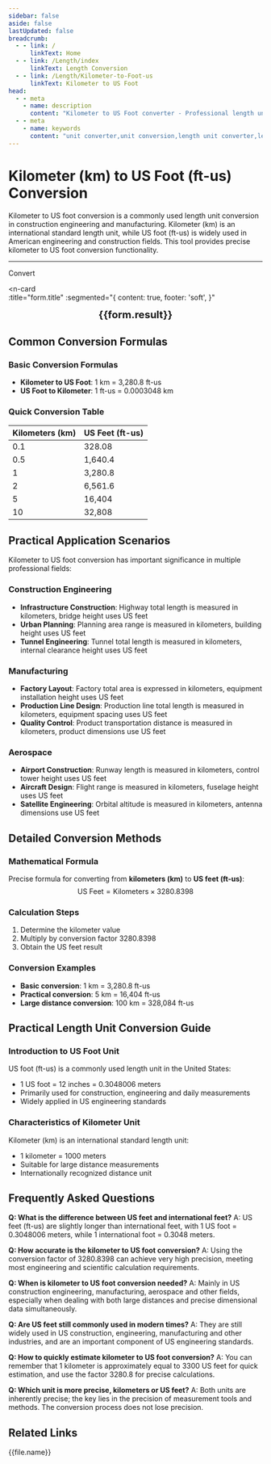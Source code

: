 ```yaml
---
sidebar: false
aside: false
lastUpdated: false
breadcrumb:
  - - link: /
      linkText: Home
  - - link: /Length/index
      linkText: Length Conversion
  - - link: /Length/Kilometer-to-Foot-us
      linkText: Kilometer to US Foot
head:
  - - meta
    - name: description
      content: "Kilometer to US Foot converter - Professional length unit conversion tool. Supports precise conversion from kilometers (km) to US feet (ft-us), providing conversion formulas, practical application scenarios and frequently asked questions. Suitable for construction engineering, manufacturing and other fields."
  - - meta
    - name: keywords
      content: "unit converter,unit conversion,length unit converter,length unit conversion,dimension conversion,length unit conversion,length unit conversion table,kilometer to US foot,km to ft-us,foot unit,imperial,foot and meter conversion,ft unit,foot conversion,construction engineering,manufacturing"
---
```

# Kilometer (km) to US Foot (ft-us) Conversion

Kilometer to US foot conversion is a commonly used length unit conversion in construction engineering and manufacturing. Kilometer (km) is an international standard length unit, while US foot (ft-us) is widely used in American engineering and construction fields. This tool provides precise kilometer to US foot conversion functionality.

---
<script setup>
import { onMounted, reactive, inject, ref } from 'vue'
import { NButton, NForm, NFormItem, NInput, NInputNumber, NSelect, NCard, useMessage,NGrid ,NGi } from 'naive-ui'
import { defineClientComponent } from 'vitepress'
import { Length } from '../files';
const seoKey = ['unit converter','unit conversion','length unit converter','length unit conversion','dimension conversion','length unit conversion','length unit conversion table','nautical mile to kilometer','mile to meter','miles','nautical mile kilometer conversion','mile','mile to kilometer','mile kilometer conversion','meter to foot conversion','foot unit','imperial','foot inch conversion','foot inch','foot meter conversion','ft unit','foot meter','meter to foot','foot centimeter conversion','inch foot','ft to m','foot','foot to meter conversion','foot conversion','ft m conversion','six feet','foot meter','foot to inch','feet meter','meter foot conversion','feet unit','foot to centimeter conversion','imperial unit','foot inch','inch centimeter','one foot','foot to meter','meter','source','ft unit','foot to centimeter','foot centimeter conversion','mile','foot','centimeter inch conversion','foot meter conversion','foot conversion','ft','inch to centimeter','inch conversion','inch centimeter conversion']
const convert = inject('convert')

const form = reactive({
  number: null,
  result: '',
  title:'Kilometer to US Foot Conversion',
})

const convertHandler = () => {
  if (form.number !== null && !isNaN(form.number)) {
    const convertedValue = parseFloat(form.number) * 3280.8
    form.result = `${form.number}km = ${convertedValue.toFixed(1)}ft-us`
  } else {
    form.result = 'Please enter a valid number.'
  }
}
</script>

<n-form size="large" :model="form">
  <n-form-item label="Kilometers (km)">
    <n-input-number v-model:value="form.number" placeholder="Enter kilometers" style="width: 100%" />
  </n-form-item>
  <n-form-item>
    <n-button type="info" @click="convertHandler" block>Convert</n-button>
  </n-form-item>
</n-form>

<n-card  
  :title="form.title"
  :segmented="{
    content: true,
    footer: 'soft',
  }"
>
  <div  style="text-align:center;font-size:20px;">
    <strong>{{form.result}}</strong>
  </div>
    <template #footer>
    <div>
      <span v-for="item of seoKey">{{item}}，</span>
    </div>
  </template>
</n-card>

## Common Conversion Formulas

### Basic Conversion Formulas
- **Kilometer to US Foot**: 1 km = 3,280.8 ft-us
- **US Foot to Kilometer**: 1 ft-us = 0.0003048 km

### Quick Conversion Table
| Kilometers (km) | US Feet (ft-us) |
|-----------------|-----------------|
| 0.1             | 328.08          |
| 0.5             | 1,640.4         |
| 1               | 3,280.8         |
| 2               | 6,561.6         |
| 5               | 16,404          |
| 10              | 32,808          |

## Practical Application Scenarios

Kilometer to US foot conversion has important significance in multiple professional fields:

### Construction Engineering
- **Infrastructure Construction**: Highway total length is measured in kilometers, bridge height uses US feet
- **Urban Planning**: Planning area range is measured in kilometers, building height uses US feet
- **Tunnel Engineering**: Tunnel total length is measured in kilometers, internal clearance height uses US feet

### Manufacturing
- **Factory Layout**: Factory total area is expressed in kilometers, equipment installation height uses US feet
- **Production Line Design**: Production line total length is measured in kilometers, equipment spacing uses US feet
- **Quality Control**: Product transportation distance is measured in kilometers, product dimensions use US feet

### Aerospace
- **Airport Construction**: Runway length is measured in kilometers, control tower height uses US feet
- **Aircraft Design**: Flight range is measured in kilometers, fuselage height uses US feet
- **Satellite Engineering**: Orbital altitude is measured in kilometers, antenna dimensions use US feet

## Detailed Conversion Methods

### Mathematical Formula
Precise formula for converting from **kilometers (km)** to **US feet (ft-us)**:
$$ \text{US Feet} = \text{Kilometers} \times 3280.8398 $$

### Calculation Steps
1. Determine the kilometer value
2. Multiply by conversion factor 3280.8398
3. Obtain the US feet result

### Conversion Examples
- **Basic conversion**: 1 km = 3,280.8 ft-us
- **Practical conversion**: 5 km = 16,404 ft-us
- **Large distance conversion**: 100 km = 328,084 ft-us

## Practical Length Unit Conversion Guide

### Introduction to US Foot Unit
US foot (ft-us) is a commonly used length unit in the United States:
- 1 US foot = 12 inches = 0.3048006 meters
- Primarily used for construction, engineering and daily measurements
- Widely applied in US engineering standards

### Characteristics of Kilometer Unit
Kilometer (km) is an international standard length unit:
- 1 kilometer = 1000 meters
- Suitable for large distance measurements
- Internationally recognized distance unit

## Frequently Asked Questions

**Q: What is the difference between US feet and international feet?**
A: US feet (ft-us) are slightly longer than international feet, with 1 US foot = 0.3048006 meters, while 1 international foot = 0.3048 meters.

**Q: How accurate is the kilometer to US foot conversion?**
A: Using the conversion factor of 3280.8398 can achieve very high precision, meeting most engineering and scientific calculation requirements.

**Q: When is kilometer to US foot conversion needed?**
A: Mainly in US construction engineering, manufacturing, aerospace and other fields, especially when dealing with both large distances and precise dimensional data simultaneously.

**Q: Are US feet still commonly used in modern times?**
A: They are still widely used in US construction, engineering, manufacturing and other industries, and are an important component of US engineering standards.

**Q: How to quickly estimate kilometer to US foot conversion?**
A: You can remember that 1 kilometer is approximately equal to 3300 US feet for quick estimation, and use the factor 3280.8 for precise calculations.

**Q: Which unit is more precise, kilometers or US feet?**
A: Both units are inherently precise; the key lies in the precision of measurement tools and methods. The conversion process does not lose precision.

## Related Links
<n-grid x-gap="12" :cols="2">
  <n-gi v-for="(file, index) in Length" :key="index">
    <n-button
      text
      tag="a"
      :href="file.path"
      type="info"
    >
      {{file.name}}
    </n-button>
  </n-gi>
</n-grid>